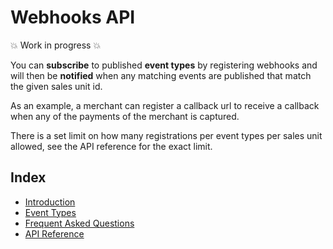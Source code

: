 <!-- START_METADATA
---
title: Introduction to the Webhooks API
sidebar_label: Introduction
sidebar_position: 1
hide_table_of_contents: true
pagination_next: null
pagination_prev: null
---
END_METADATA -->

# Webhooks API

💥 Work in progress 💥

You can **subscribe** to published **event types** by registering webhooks and
will then be **notified** when any matching events are published that match the
given sales unit id.

As an example, a merchant can register a callback url to receive a callback when
any of the payments of the merchant is captured.

There is a set limit on how many registrations per event types per sales unit
allowed, see the API reference for the exact limit.

## Index

- [Introduction](webhooks-api)
- [Event Types](webhooks-api/events)
- [Frequent Asked Questions](webhooks-api/faq)
- [API Reference](/api/webhooks)